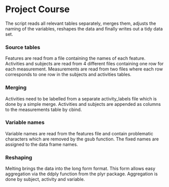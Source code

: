 Project Course
==============

The script reads all relevant tables separately, merges them, adjusts the naming of the variables,
reshapes the data and finally writes out a tidy data set.


### Source tables

Features are read from a file containing the names of each feature. Activities and subjects are read from 4 different files containing one row for each measurement. Measurements are read from two files where each row corresponds to one row in the subjects and activities tables. 

### Merging

Activities need to be labelled from a separate activity_labels file which is done by a simple merge. Activities and subjects are appended as columns to the measurements table by cbind.

### Variable names

Variable names are read from the features file and contain problematic characters which are removed by the gsub function. The fixed names are assigned to the data frame names.

### Reshaping

Melting brings the data into the long form format. This form allows easy aggregation via the ddply function from the plyr package. Aggregation is done by subject, activity and variable.

